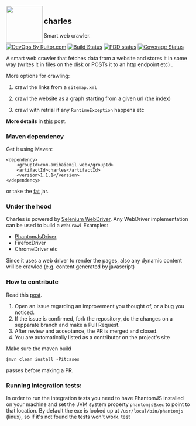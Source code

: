 <img src="http://www.amihaiemil.com/images/roundcharleslogo.PNG" align="left" height="100" width="100"/>

## charles

Smart web crawler.

[![DevOps By Rultor.com](http://www.rultor.com/b/opencharles/charles)](http://www.rultor.com/p/opencharles/charles)
[![Build Status](https://travis-ci.org/opencharles/charles.svg?branch=master)](https://travis-ci.org/opencharles/charles)
[![PDD status](http://www.0pdd.com/svg?name=opencharles/charles)](http://www.0pdd.com/p?name=opencharles/charles)
[![Coverage Status](https://coveralls.io/repos/github/opencharles/charles/badge.svg?branch=master&service=github)](https://coveralls.io/github/opencharles/charles?branch=master)

A smart web crawler that fetches data from a website and stores it in some way (writes it in files on the disk or POSTs it to an http endpoint etc) .

More options for crawling: 

1) crawl the links from a ``sitemap.xml``

2) crawl the website as a graph starting from a given url (the index)

3) crawl with retrial if any ``RuntimeException`` happens etc

**More details** in [this](http://www.amihaiemil.com/2016/12/05/project-charles.html) post.

### Maven dependency

Get it using Maven: 

```
<dependency>
    <groupId>com.amihaiemil.web</groupId>
    <artifactId>charles</artifactId>
    <version>1.1.1</version>
</dependency>
```

or take the <a href="https://oss.sonatype.org/service/local/repositories/releases/content/com/amihaiemil/web/charles/1.1.1/charles-1.1.1-jar-with-dependencies.jar">fat</a> jar.
### Under the hood

Charles is powered by [Selenium WebDriver](http://www.seleniumhq.org/projects/webdriver/).
Any WebDriver implementation can be used to build a ``WebCrawl``
Examples:
  - [PhantomJsDriver](https://github.com/detro/ghostdriver)
  - FirefoxDriver
  - ChromeDriver etc

Since it uses a web driver to render the pages, also any dynamic content will be crawled (e.g. content generated by javascript)

### How to contribute

Read this [post](http://www.amihaiemil.com/2016/12/30/becoming-a-contributor.html).

1. Open an issue regarding an improvement you thought of, or a bug you noticed.
2. If the issue is confirmed, fork the repository, do the changes on a sepparate branch and make a Pull Request.
3. After review and acceptance, the PR is merged and closed.
4. You are automatically listed as a contributor on the project's site

Make sure the maven build

``$mvn clean install -Pitcases``

passes before making a PR. 

### Running integration tests: 

In order to run the integration tests you need to have PhantomJS installed on your machine and set the JVM system property ``phantomjsExec`` to point to that location. By default the exe is looked up at ``/usr/local/bin/phantomjs`` (linux), so if it's not found the tests won't work. test
